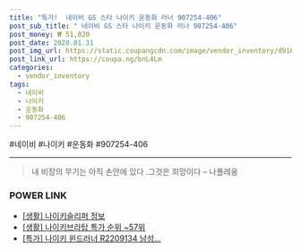 ```yaml
--- 
title: "특가!  네이비 GS 스타 나이키 운동화 러너 907254-406" 
post_sub_title: " 네이비 GS 스타 나이키 운동화 러너 907254-406" 
post_money: ₩ 51,020 
post_date: 2020.01.31 
post_img_url: https://static.coupangcdn.com/image/vendor_inventory/d916/a66916426343a8e455b7dc2a6049e64effe4be5373f2aef01dc997228968.jpg 
post_link_url: https://coupa.ng/bnL4Lm 
categories: 
  - vendor_inventory 
tags: 
  - 네이비 
  - 나이키 
  - 운동화 
  - 907254-406 
--- 
```

  #네이비 #나이키 #운동화 #907254-406 
<hr> 

> 내 비장의 무기는 아직 손안에 있다 .그것은 희망이다 – 나폴레옹 


### POWER LINK

* <a href="https://blog.naver.com/santokki14/221765772062" target="_blank"> [생활] 나이키슬리퍼 정보 </a>
* <a href="https://blog.naver.com/sakai111/221788339805" target="_blank"> [생활] 나이키브라탑 특가 순위 ~57위</a>
* <a href="https://blog.naver.com/an0733/221788053989" target="_blank">[특가] 나이키 윈드러너 R2209134 남성...</a>
